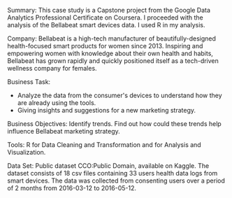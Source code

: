 Summary:
This case study is a Capstone project from the Google Data Analytics Professional Certificate on Coursera.
I proceeded with the analysis of the Bellabeat smart devices data. I used R in my analysis.

Company:
Bellabeat is a high-tech manufacturer of beautifully-designed health-focused smart products for women since 2013. Inspiring and empowering women with knowledge about their own health and habits, Bellabeat has grown rapidly and quickly positioned itself as a tech-driven wellness company for females.

Business Task:
* Analyze the data from the consumer's devices to understand how they are already using the tools.
* Giving insights and suggestions for a new marketing strategy.

Business Objectives:
Identify trends.
Find out how could these trends help influence Bellabeat marketing strategy.

Tools:
R for Data Cleaning and Transformation and for Analysis and Visualization.

Data Set:
Public dataset CCO:Public Domain, available on Kaggle.
The dataset consists of 18 csv files containing 33 users health data logs from smart devices. The data was collected from consenting users over a period of 2 months from 2016-03-12 to 2016-05-12.
